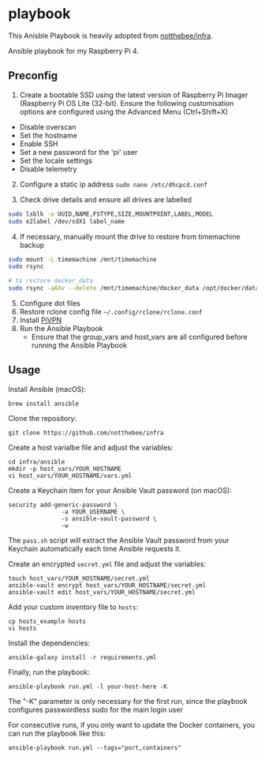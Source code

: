 # playbook

This Anisble Playbook is heavily adopted from [notthebee/infra](https://github.com/notthebee/infra).

Ansible playbook for my Raspberry Pi 4.

## Preconfig

1. Create a bootable SSD using the latest version of Raspberry Pi Imager (Raspberry Pi OS Lite (32-bit). Ensure the following customisation options are configured using the Advanced Menu (Ctrl+Shift+X)

-   Disable overscan
-   Set the hostname
-   Enable SSH
-   Set a new password for the 'pi' user
-   Set the locale settings
-   Disable telemetry

2. Configure a static ip address `sudo nano /etc/dhcpcd.conf`

3. Check drive details and ensure all drives are labelled
```bash
sudo lsblk -o UUID,NAME,FSTYPE,SIZE,MOUNTPOINT,LABEL,MODEL
sudo e2label /dev/sdX1 label_name
```

4. If necessary, manually mount the drive to restore from timemachine backup
```bash
sudo mount -L timemachine /mnt/timemachine
sudo rsync

# to restore docker_data
sudo rsync -aAXv --delete /mnt/timemachine/docker_data /opt/docker/data
```

5. Configure dot files
6. Restore rclone config file `~/.config/rclone/rclone.conf`
7. Install [PiVPN](https://www.pivpn.io)
8. Run the Ansible Playbook
	- Ensure that the group_vars and host_vars are all configured before running the Ansible Playbook

## Usage

Install Ansible (macOS):
```
brew install ansible
```

Clone the repository:
```
git clone https://github.com/notthebee/infra
```

Create a host varialbe file and adjust the variables:
```
cd infra/ansible
mkdir -p host_vars/YOUR_HOSTNAME
vi host_vars/YOUR_HOSTNAME/vars.yml
```

Create a Keychain item for your Ansible Vault password (on macOS):
```
security add-generic-password \
               -a YOUR_USERNAME \
               -s ansible-vault-password \
               -w
```

The `pass.sh` script will extract the Ansible Vault password from your Keychain automatically each time Ansible requests it.

Create an encrypted `secret.yml` file and adjust the variables:
```
touch host_vars/YOUR_HOSTNAME/secret.yml
ansible-vault encrypt host_vars/YOUR_HOSTNAME/secret.yml
ansible-vault edit host_vars/YOUR_HOSTNAME/secret.yml
```

Add your custom inventory file to `hosts`:
```
cp hosts_example hosts
vi hosts
```

Install the dependencies:
```
ansible-galaxy install -r requirements.yml
```

Finally, run the playbook:
```
ansible-playbook run.yml -l your-host-here -K
```
The "-K" parameter is only necessary for the first run, since the playbook configures passwordless sudo for the main login user

For consecutive runs, if you only want to update the Docker containers, you can run the playbook like this:
```
ansible-playbook run.yml --tags="port,containers"
```

